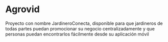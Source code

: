 # Agrovid
Proyecto con nombre JardineroConecta, disponible para que jardineros de todas partes puedan promocionar su negocio centralizadamente y que personas puedan encontrarlos fácilmente desde su aplicación móvil
